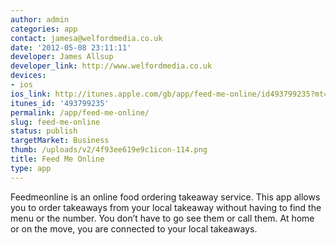 ```yaml
---
author: admin
categories: app
contact: jamesa@welfordmedia.co.uk
date: '2012-05-08 23:11:11'
developer: James Allsup
developer_link: http://www.welfordmedia.co.uk
devices: 
- ios
ios_link: http://itunes.apple.com/gb/app/feed-me-online/id493799235?mt=8
itunes_id: '493799235'
permalink: /app/feed-me-online/
slug: feed-me-online
status: publish
targetMarket: Business
thumb: /uploads/v2/4f93ee619e9c1icon-114.png
title: Feed Me Online
type: app
---
```


Feedmeonline is an online food ordering takeaway service. This app allows you to order takeaways from your local takeaway without having to find the menu or the number. You don’t have to go see them or call them. At home or on the move, you are connected to your local takeaways. 